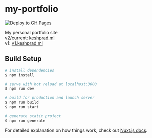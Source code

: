 # my-portfolio

[![Deploy to GH Pages](https://github.com/keshprad/my-portfolio/actions/workflows/deploy.yml/badge.svg)](https://github.com/keshprad/my-portfolio/actions/workflows/deploy.yml)

My personal portfolio site  
v2/current: [keshprad.ml](https://keshprad.ml)  
v1: [v1.keshprad.ml](https://v1.keshprad.ml/)

## Build Setup

```bash
# install dependencies
$ npm install

# serve with hot reload at localhost:3000
$ npm run dev

# build for production and launch server
$ npm run build
$ npm run start

# generate static project
$ npm run generate
```

For detailed explanation on how things work, check out [Nuxt.js docs](https://nuxtjs.org).
